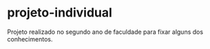 # projeto-individual
Projeto realizado no segundo ano de faculdade para fixar alguns dos conhecimentos.
